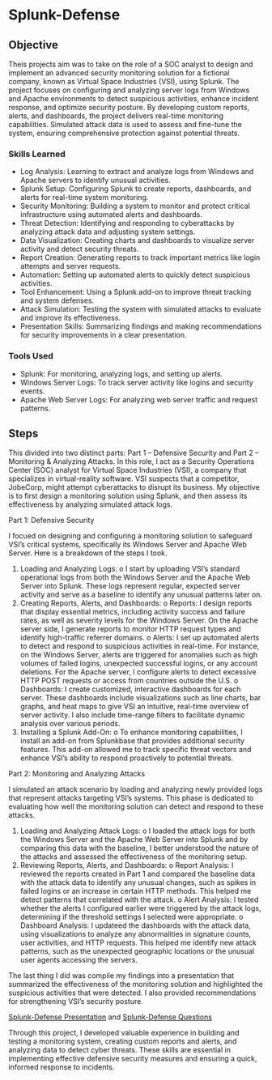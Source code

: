 # Splunk-Defense

## Objective

Theis projects aim was to take on the role of a SOC analyst to design and implement an advanced security monitoring solution for a fictional company, known as Virtual Space Industries (VSI), using Splunk. The project focuses on configuring and analyzing server logs from Windows and Apache environments to detect suspicious activities, enhance incident response, and optimize security posture. By developing custom reports, alerts, and dashboards, the project delivers real-time monitoring capabilities. Simulated attack data is used to assess and fine-tune the system, ensuring comprehensive protection against potential threats.

### Skills Learned

- Log Analysis: Learning to extract and analyze logs from Windows and Apache servers to identify unusual activities.
- Splunk Setup: Configuring Splunk to create reports, dashboards, and alerts for real-time system monitoring.
- Security Monitoring: Building a system to monitor and protect critical infrastructure using automated alerts and dashboards.
- Threat Detection: Identifying and responding to cyberattacks by analyzing attack data and adjusting system settings.
- Data Visualization: Creating charts and dashboards to visualize server activity and detect security threats.
- Report Creation: Generating reports to track important metrics like login attempts and server requests.
- Automation: Setting up automated alerts to quickly detect suspicious activities.
- Tool Enhancement: Using a Splunk add-on to improve threat tracking and system defenses.
- Attack Simulation: Testing the system with simulated attacks to evaluate and improve its effectiveness.
- Presentation Skills: Summarizing findings and making recommendations for security improvements in a clear presentation.

### Tools Used

- Splunk: For monitoring, analyzing logs, and setting up alerts.
- Windows Server Logs: To track server activity like logins and security events.
- Apache Web Server Logs: For analyzing web server traffic and request patterns.

## Steps

This divided into two distinct parts: Part 1 – Defensive Security and Part 2 – Monitoring & Analyzing Attacks. In this role, I act as a Security Operations Center (SOC) analyst for Virtual Space Industries (VSI), a company that specializes in virtual-reality software. VSI suspects that a competitor, JobeCorp, might attempt cyberattacks to disrupt its business. My objective is to first design a monitoring solution using Splunk, and then assess its effectiveness by analyzing simulated attack logs.
 
Part 1: Defensive Security

I focued on designing and configuring a monitoring solution to safeguard VSI’s critical systems, specifically its Windows Server and Apache Web Server. 
Here is a breakdown of the steps I took. 
1.	Loading and Analyzing Logs:
o	I start by uploading VSI’s standard operational logs from both the Windows Server and the Apache Web Server into Splunk. These logs represent regular, expected server activity and serve as a baseline to identify any unusual patterns later on.
2.	Creating Reports, Alerts, and Dashboards:
o	Reports: I design reports that display essential metrics, including activity success and failure rates, as well as severity levels for the Windows Server. On the Apache server side, I generate reports to monitor HTTP request types and identify high-traffic referrer domains.
o	Alerts: I set up automated alerts to detect and respond to suspicious activities in real-time. For instance, on the Windows Server, alerts are triggered for anomalies such as high volumes of failed logins, unexpected successful logins, or any account deletions. For the Apache server, I configure alerts to detect excessive HTTP POST requests or access from countries outside the U.S.
o	Dashboards: I create customized, interactive dashboards for each server. These dashboards include visualizations such as line charts, bar graphs, and heat maps to give VSI an intuitive, real-time overview of server activity. I also include time-range filters to facilitate dynamic analysis over various periods.
3.	Installing a Splunk Add-On:
o	To enhance monitoring capabilities, I install an add-on from Splunkbase that provides additional security features. This add-on allowed me to track specific threat vectors and enhance VSI’s ability to respond proactively to potential threats.
 
Part 2: Monitoring and Analyzing Attacks

I simulated an attack scenario by loading and analyzing newly provided logs that represent attacks targeting VSI’s systems. This phase is dedicated to evaluating how well the monitoring solution can detect and respond to these attacks.
1.	Loading and Analyzing Attack Logs:
o	I loaded the attack logs for both the Windows Server and the Apache Web Server into Splunk and by comparing this data with the baseline, I better understood the nature of the attacks and assessed the effectiveness of the monitoring setup.
2.	Reviewing Reports, Alerts, and Dashboards:
o	Report Analysis: I reviewed the reports created in Part 1 and compared the baseline data with the attack data to identify any unusual changes, such as spikes in failed logins or an increase in certain HTTP methods. This helped me detect patterns that correlated with the attack.
o	Alert Analysis: I tested whether the alerts I configured earlier were triggered by the attack logs, determining if the threshold settings I selected were appropriate.
o	Dashboard Analysis: I updateed the dashboards with the attack data, using visualizations to analyze any abnormalities in signature counts, user activities, and HTTP requests. This helped me identify new attack patterns, such as the unexpected geographic locations or the unusual user agents accessing the servers.

The last thing I did was compile my findings into a presentation that summarized the effectiveness of the monitoring solution and highlighted the suspicious activities that were detected. I also provided recommendations for strengthening VSI’s security posture.

<a href="https://github.com/ThatBrownGuy101/Splunk-Defense/blob/main/Splunk-Defense%20Presentation.pptx">Splunk-Defense Presentation</a> and <a href="https://github.com/ThatBrownGuy101/Splunk-Defense/blob/main/Splunk-Defense%20Questions.pdf">Splunk-Defense Questions</a>
 
Through this project, I developed valuable experience in building and testing a monitoring system, creating custom reports and alerts, and analyzing data to detect cyber threats. These skills are essential in implementing effective defensive security measures and ensuring a quick, informed response to incidents.

